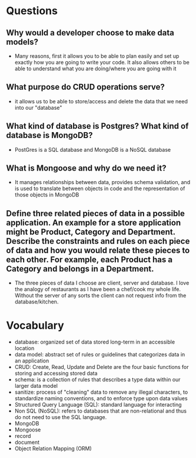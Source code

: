 # Questions
## Why would a developer choose to make data models?
  * Many reasons, first it allows you to be able to plan easily and set up exactly how you are going to write your code. It also allows others to be able to understand what you are doing/where you are going with it
## What purpose do CRUD operations serve?
  * it allows us to be able to store/access and delete the data that we need into our "database"
## What kind of database is Postgres? What kind of database is MongoDB?
  * PostGres is a SQL database and MongoDB is a NoSQL database
## What is Mongoose and why do we need it?
  * It manages relationships between data, provides schema validation, and is used to translate between objects in code and the representation of those objects in MongoDB
## Define three related pieces of data in a possible application. An example for a store application might be Product, Category and Department. Describe the constraints and rules on each piece of data and how you would relate these pieces to each other. For example, each Product has a Category and belongs in a Department.
  * The three pieces of data I choose are client, server and database. I love the analogy of restaurants as I have been a chef/cook my whole life. Without the server of any sorts the client can not request info from the database/kitchen.


# Vocabulary
  * database: organized set of data stored long-term in an accessible location
  * data model: abstract set of rules or guidelines that categorizes data in an application
  * CRUD: Create, Read, Update and Delete are the four basic functions for storing and accessing stored data
  * schema: is a collection of rules that describes a type data within our larger data model
  * sanitize: process of "cleaning" data to remove any illegal characters, to standardize naming conventions, and to enforce type upon data values
  * Structured Query Language (SQL): standard language for interacting 
  * Non SQL (NoSQL): refers to databases that are non-relational and thus do not need to use the SQL language.
  * MongoDB
  * Mongoose
  * record
  * document
  * Object Relation Mapping (ORM)
